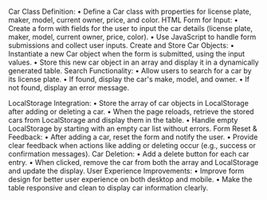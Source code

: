 Car Class Definition:
•	Define a Car class with properties for license plate, maker, model, current owner, price, and color.
HTML Form for Input:
•	Create a form with fields for the user to input the car details (license plate, maker, model, current owner, price, color).
•	Use JavaScript to handle form submissions and collect user inputs.
Create and Store Car Objects:
•	Instantiate a new Car object when the form is submitted, using the input values.
•	Store this new car object in an array and display it in a dynamically generated table.
Search Functionality:
•	Allow users to search for a car by its license plate.
•	If found, display the car's make, model, and owner.
•	If not found, display an error message.


LocalStorage Integration:
•	Store the array of car objects in LocalStorage after adding or deleting a car.
•	When the page reloads, retrieve the stored cars from LocalStorage and display them in the table.
•	Handle empty LocalStorage by starting with an empty car list without errors.
Form Reset & Feedback:
•	After adding a car, reset the form and notify the user.
•	Provide clear feedback when actions like adding or deleting occur (e.g., success or confirmation messages).
Car Deletion:
•	Add a delete button for each car entry.
•	When clicked, remove the car from both the array and LocalStorage and update the display.
User Experience Improvements:
•	Improve form design for better user experience on both desktop and mobile.
•	Make the table responsive and clean to display car information clearly.
